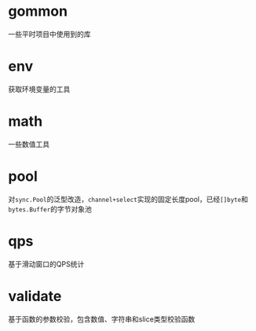 # gommon
一些平时项目中使用到的库

# env
获取环境变量的工具

# math
一些数值工具

# pool 
对`sync.Pool`的泛型改造，`channel+select`实现的固定长度pool，已经`[]byte`和`bytes.Buffer`的字节对象池

# qps
基于滑动窗口的QPS统计

# validate
基于函数的参数校验，包含数值、字符串和slice类型校验函数


